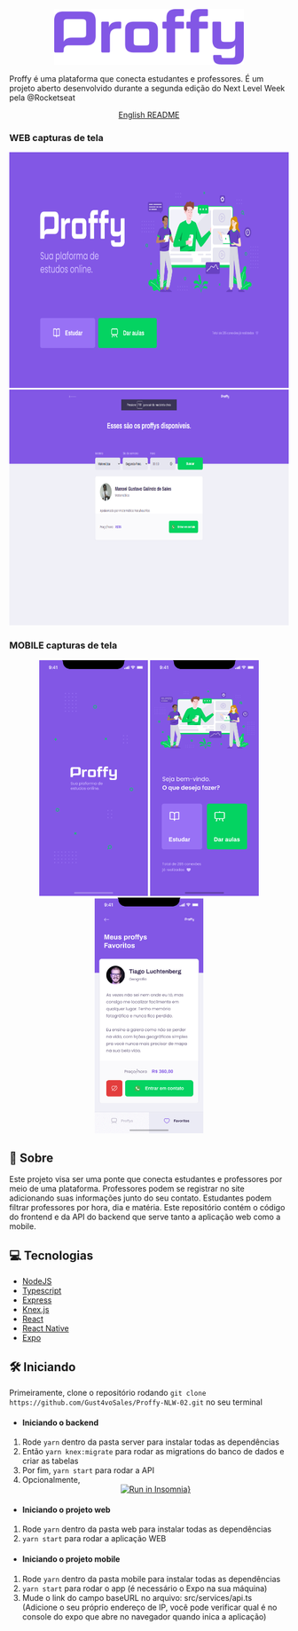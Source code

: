<div align="center">
<img src="https://github.com/Gust4voSales/Proffy-NLW-02/blob/master/.github/logo.png?raw=true" alt="icon" height="100">
</div>

<p>Proffy é uma plataforma que conecta estudantes e professores. É um projeto aberto desenvolvido durante a segunda edição do Next Level Week pela @Rocketseat</p>

<p align="center">
    <a href="README.md">English README</a>
 </p>


<h3>WEB capturas de tela</h3>
<div align="center">
  <img src="https://github.com/Gust4voSales/Proffy-NLW-02/blob/master/.github/web-landing.png?raw=true" alt="logo" height="425">
  <img src="https://github.com/Gust4voSales/Proffy-NLW-02/blob/master/.github/web-proffys.png?raw=true" alt="logo" height="425">
</div>

<h3>MOBILE capturas de tela</h3>
<div align="center">
  <img src="https://github.com/Gust4voSales/Proffy-NLW-02/blob/master/.github/mobile-splash.png?raw=true" alt="logo" height="425">
  <img src="https://github.com/Gust4voSales/Proffy-NLW-02/blob/master/.github/mobile-home.png?raw=true" alt="logo" height="425">
  <img src="https://github.com/Gust4voSales/Proffy-NLW-02/blob/master/.github/mobile-favoritos.png?raw=true" alt="logo" height="425">
</div>

## 📜 Sobre
Este projeto visa ser uma ponte que conecta estudantes e professores por meio de uma plataforma. Professores podem se registrar no site adicionando suas informações junto do 
seu contato. Estudantes podem filtrar professores por hora, dia e matéria. Este repositório contém o código do frontend e da API do backend que serve tanto a aplicação web como a mobile.

## 💻 Tecnologias
* [NodeJS](https://nodejs.org/en/)
* [Typescript](https://www.typescriptlang.org/) 
* [Express](https://expressjs.com/) 
* [Knex.js](http://knexjs.org/)
* [React](https://reactjs.org/)   
* [React Native](https://reactnative.dev/) 
* [Expo](https://expo.io/)       

## 🛠 Iniciando
Primeiramente, clone o repositório rodando ````git clone https://github.com/Gust4voSales/Proffy-NLW-02.git```` no seu terminal
* #### Iniciando o backend 
1. Rode ````yarn```` dentro da pasta server para instalar todas as dependências 
2. Então ````yarn knex:migrate```` para rodar as migrations do banco de dados e criar as tabelas 
3. Por fim, ````yarn start```` para rodar a API
4. Opcionalmente, <br/> <div align="center">[![Run in Insomnia}](https://insomnia.rest/images/run.svg)](https://insomnia.rest/run/?label=Proffy-%20NLW%2302&uri=https%3A%2F%2Fraw.githubusercontent.com%2FGust4voSales%2FProffy-NLW-02%2Fmaster%2F.github%2FInsomnia_2020-08-11.json)</div>
* #### Iniciando o projeto web
1. Rode ````yarn```` dentro da pasta web para instalar todas as dependências 
2. ````yarn start```` para rodar a aplicação WEB
* #### Iniciando o projeto mobile
1. Rode ````yarn```` dentro da pasta mobile para instalar todas as dependências 
2. ````yarn start```` para rodar o app (é necessário o Expo na sua máquina) 
3. Mude o link do campo baseURL no arquivo: src/services/api.ts (Adicione o seu próprio endereço de IP, você pode verificar qual é no console do expo que abre no navegador quando inica a aplicação)

